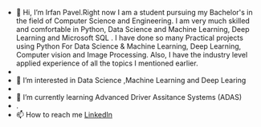 

- 👋 Hi, I’m Irfan Pavel.Right now I am a student pursuing my Bachelor's in the field of Computer Science and Engineering. I am very much skilled and comfortable in Python, Data        Science and Machine Learning, Deep Learning and Microsoft SQL . I have done so many Practical projects using Python For Data Science & Machine Learning, Deep Learning,      Computer vision and Image Processing. Also, I have the industry level applied experience of all the topics I mentioned earlier.
-    
- 👀 I’m interested in Data Science ,Machine Learning and Deep Learing
- 
- 🌱 I’m currently learning Advanced Driver Assitance Systems (ADAS)
- .
- 📫 How to reach me [LinkedIn](https://www.linkedin.com/in/irfan-pavel/)


